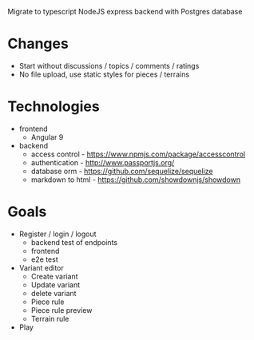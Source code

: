 Migrate to typescript NodeJS express backend with Postgres database

# Changes

* Start without discussions / topics / comments / ratings
* No file upload, use static styles for pieces / terrains

# Technologies

* frontend 
  * Angular 9
* backend
  * access control - https://www.npmjs.com/package/accesscontrol
  * authentication - http://www.passportjs.org/
  * database orm - https://github.com/sequelize/sequelize
  * markdown to html - https://github.com/showdownjs/showdown

# Goals

* Register / login / logout
  * backend test of endpoints
  * frontend
  * e2e test
* Variant editor
  * Create variant
  * Update variant
  * delete variant
  * Piece rule
  * Piece rule preview
  * Terrain rule
* Play
